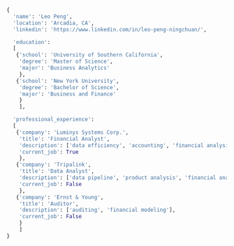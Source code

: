 ```python
{
  'name': 'Leo Peng',
  'location': 'Arcadia, CA',
  'linkedin': 'https://www.linkedin.com/in/leo-peng-ningchuan/',

  'education':
  [
   {'school': 'University of Southern California',
    'degree': 'Master of Science',
    'major': 'Business Analytics'
    },
   {'school': 'New York University',
    'degree': 'Bachelor of Science',
    'major': 'Business and Finance'
    }
    ],

  'professional_experience':
  [
   {'company': 'Luminys Systems Corp.',
    'title': 'Financial Analyst',
    'description': ['data efficiency', 'accounting', 'financial analysis', 'budget planning'],
    'current_job': True
    },
   {'company': 'Tripalink',
    'title': 'Data Analyst',
    'description': ['data pipeline', 'product analysis', 'financial analysis', 'dashboard building'],
    'current_job': False
    },
   {'company': 'Ernst & Young',
    'title': 'Auditor',
    'description': ['auditing', 'financial modeling'],
    'current_job': False
    }
    ]
}
```

<!---
leopengningchuan/leopengningchuan is a ✨ special ✨ repository because its `README.md` (this file) appears on your GitHub profile.
You can click the Preview link to take a look at your changes.
--->
